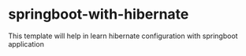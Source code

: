 # springboot-with-hibernate
This template will help in learn hibernate configuration with springboot application
